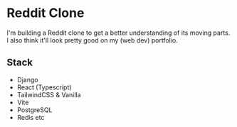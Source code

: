 # Reddit Clone

I'm building a Reddit clone to get a better understanding of its moving parts. I also think it'll look pretty good on my (web dev) portfolio.

## Stack
- Django
- React (Typescript)
- TailwindCSS & Vanilla
- Vite
- PostgreSQL
- Redis etc
